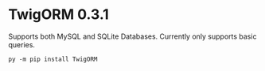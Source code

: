 # TwigORM 0.3.1

Supports both MySQL and SQLite Databases.  Currently only supports basic queries.

```cli
py -m pip install TwigORM
```

